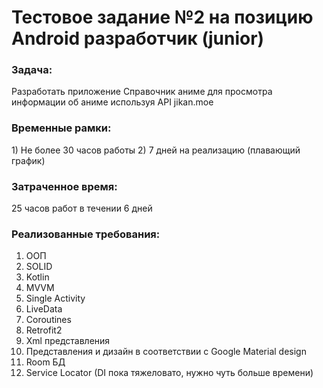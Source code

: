 # Тестовое задание №2 на позицию Android разработчик (junior)

<h3>Задача:</h3>
<p>Разработать приложение Справочник аниме для просмотра
информации об аниме используя API jikan.moe</p>

<h3>Временные рамки: </h3>
1) Не более 30 часов работы
2) 7 дней на реализацию (плавающий график)

<h3><b>Затраченное время: </b></h3>
25 часов работ в течении 6 дней

<h3><b>Реализованные требования: </b></h3>

1) ООП
2) SOLID
3) Kotlin
4) MVVM
5) Single Activity
6) LiveData
7) Coroutines
8) Retrofit2
9) Xml представления
10) Представления и дизайн в соответствии с Google Material design
11) Room БД
12) Service Locator (DI пока тяжеловато, нужно чуть больше времени)


